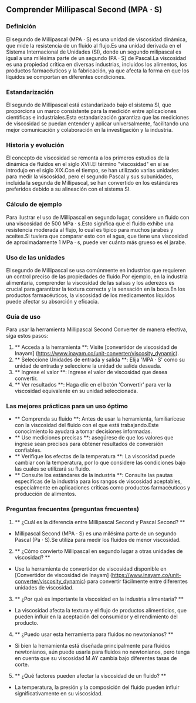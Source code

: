 ## Comprender Millipascal Second (MPA · S)

### Definición
El segundo de Millipascal (MPA · S) es una unidad de viscosidad dinámica, que mide la resistencia de un fluido al flujo.Es una unidad derivada en el Sistema Internacional de Unidades (SI), donde un segundo milipascal es igual a una milésima parte de un segundo (PA · S) de Pascal.La viscosidad es una propiedad crítica en diversas industrias, incluidos los alimentos, los productos farmacéuticos y la fabricación, ya que afecta la forma en que los líquidos se comportan en diferentes condiciones.

### Estandarización
El segundo de Millipascal está estandarizado bajo el sistema SI, que proporciona un marco consistente para la medición entre aplicaciones científicas e industriales.Esta estandarización garantiza que las mediciones de viscosidad se puedan entender y aplicar universalmente, facilitando una mejor comunicación y colaboración en la investigación y la industria.

### Historia y evolución
El concepto de viscosidad se remonta a los primeros estudios de la dinámica de fluidos en el siglo XVII.El término "viscosidad" en sí se introdujo en el siglo XIX.Con el tiempo, se han utilizado varias unidades para medir la viscosidad, pero el segundo Pascal y sus subunidades, incluida la segunda de Millipascal, se han convertido en los estándares preferidos debido a su alineación con el sistema SI.

### Cálculo de ejemplo
Para ilustrar el uso de Millipascal en segundo lugar, considere un fluido con una viscosidad de 500 MPa · s.Esto significa que el fluido exhibe una resistencia moderada al flujo, lo cual es típico para muchos jarabes y aceites.Si tuviera que comparar esto con el agua, que tiene una viscosidad de aproximadamente 1 MPa · s, puede ver cuánto más grueso es el jarabe.

### Uso de las unidades
El segundo de Millipascal se usa comúnmente en industrias que requieren un control preciso de las propiedades de fluido.Por ejemplo, en la industria alimentaria, comprender la viscosidad de las salsas y los aderezos es crucial para garantizar la textura correcta y la sensación en la boca.En los productos farmacéuticos, la viscosidad de los medicamentos líquidos puede afectar su absorción y eficacia.

### Guía de uso
Para usar la herramienta Millipascal Second Converter de manera efectiva, siga estos pasos:
1. ** Acceda a la herramienta **: Visite [convertidor de viscosidad de Inayam] (https://www.inayam.co/unit-converter/viscosity_dynamic).
2. ** Seleccione Unidades de entrada y salida **: Elija 'MPA · S' como su unidad de entrada y seleccione la unidad de salida deseada.
3. ** Ingrese el valor **: Ingrese el valor de viscosidad que desea convertir.
4. ** Ver resultados **: Haga clic en el botón 'Convertir' para ver la viscosidad equivalente en su unidad seleccionada.

### Las mejores prácticas para un uso óptimo
- ** Comprenda su fluido **: Antes de usar la herramienta, familiarícese con la viscosidad del fluido con el que está trabajando.Este conocimiento lo ayudará a tomar decisiones informadas.
- ** Use mediciones precisas **: asegúrese de que los valores que ingrese sean precisos para obtener resultados de conversión confiables.
- ** Verifique los efectos de la temperatura **: La viscosidad puede cambiar con la temperatura, por lo que considere las condiciones bajo las cuales se utilizará su fluido.
- ** Consulte los estándares de la industria **: Consulte las pautas específicas de la industria para los rangos de viscosidad aceptables, especialmente en aplicaciones críticas como productos farmacéuticos y producción de alimentos.

### Preguntas frecuentes (preguntas frecuentes)

1. ** ¿Cuál es la diferencia entre Millipascal Second y Pascal Second? **
- Millipascal Second (MPA · S) es una milésima parte de un segundo Pascal (Pa · S).Se utiliza para medir los fluidos de menor viscosidad.

2. ** ¿Cómo convierto Millipascal en segundo lugar a otras unidades de viscosidad? **
- Use la herramienta de convertidor de viscosidad disponible en [Convertidor de viscosidad de Inayam] (https://www.inayam.co/unit-converter/viscosity_dynamic) para convertir fácilmente entre diferentes unidades de viscosidad.

3. ** ¿Por qué es importante la viscosidad en la industria alimentaria? **
- La viscosidad afecta la textura y el flujo de productos alimenticios, que pueden influir en la aceptación del consumidor y el rendimiento del producto.

4. ** ¿Puedo usar esta herramienta para fluidos no newtonianos? **
- Si bien la herramienta está diseñada principalmente para fluidos newtonianos, aún puede usarla para fluidos no newtonianos, pero tenga en cuenta que su viscosidad M AY cambia bajo diferentes tasas de corte.

5. ** ¿Qué factores pueden afectar la viscosidad de un fluido? **
- La temperatura, la presión y la composición del fluido pueden influir significativamente en su viscosidad.